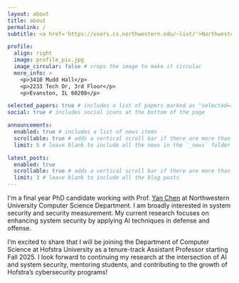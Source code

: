 ```yaml
---
layout: about
title: about
permalink: /
subtitle: <a href='https://users.cs.northwestern.edu/~list/'>Northwestern Lab for Internet and Security Technology (LIST)</a>

profile:
  align: right
  image: profile_pic.jpg
  image_circular: false # crops the image to make it circular
  more_info: >
    <p>3410 Mudd Hall</p>
    <p>2233 Tech Dr, 3rd Floor</p>
    <p>Evanston, IL 60208</p>

selected_papers: true # includes a list of papers marked as "selected={true}"
social: true # includes social icons at the bottom of the page

announcements:
  enabled: true # includes a list of news items
  scrollable: true # adds a vertical scroll bar if there are more than 3 news items
  limit: 5 # leave blank to include all the news in the `_news` folder

latest_posts:
  enabled: true
  scrollable: true # adds a vertical scroll bar if there are more than 3 new posts items
  limit: 3 # leave blank to include all the blog posts
---
```


I'm a final year PhD candidate working with Prof. [Yan Chen](https://users.cs.northwestern.edu/~ychen/) at Northwestern University Computer Science Department. I am broadly interested in system security and security measurement. My current research focuses on enhancing system security by applying AI techniques in defense and offense.

I’m excited to share that I will be joining the Department of Computer Science at Hofstra University as a tenure-track Assistant Professor starting Fall 2025. I look forward to continuing my research at the intersection of AI and system security, mentoring students, and contributing to the growth of Hofstra’s cybersecurity programs!